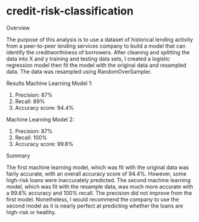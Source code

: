 # credit-risk-classification

Overview

The purpose of this analysis is to use a dataset of historical lending activity from a peer-to-peer lending services company to build a model that can identify the creditworthiness of borrowers. 
After cleaning and splitting the data into X and y training and testing data sets, I created a logistic regression model then fit the model with the original data and resampled data. The data was resampled using RandomOverSampler. 


Results
Machine Learning Model 1:
1.	Precision: 87%
2.	Recall: 89%
3.	Accuracy score: 94.4%
   
Machine Learning Model 2:
1.	Precision: 87%
2.	Recall: 100%
4.	Accuracy score: 99.6%

Summary

The first machine learning model, which was fit with the original data was fairly accurate, with an overall accuracy score of 94.4%. However, some high-risk loans were inaccurately predicted. The second machine learning model, which was fit with the resample data, was much more accurate with a 99.6% accuracy and 100% recall. The precision did not improve from the first model. Nonetheless, I would recommend the company to use the second model as it is nearly perfect at predicting whether the loans are high-risk or healthy. 

